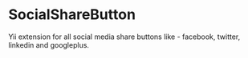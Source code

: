 SocialShareButton
=================

Yii extension for all social media share buttons like - facebook, twitter, linkedin and googleplus.
